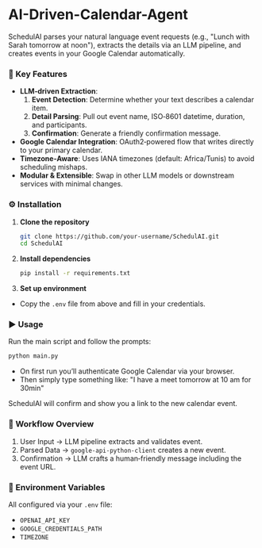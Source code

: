 # AI-Driven-Calendar-Agent

SchedulAI parses your natural language event requests (e.g., "Lunch with Sarah tomorrow at noon"), extracts the details via an LLM pipeline, and creates events in your Google Calendar automatically.

### 🚀 Key Features
- **LLM‑driven Extraction**:  
  1. **Event Detection**: Determine whether your text describes a calendar item.  
  2. **Detail Parsing**: Pull out event name, ISO‑8601 datetime, duration, and participants.  
  3. **Confirmation**: Generate a friendly confirmation message.
- **Google Calendar Integration**: OAuth2‑powered flow that writes directly to your primary calendar.  
- **Timezone‑Aware**: Uses IANA timezones (default: Africa/Tunis) to avoid scheduling mishaps.
- **Modular & Extensible**: Swap in other LLM models or downstream services with minimal changes.

### ⚙️ Installation
1. **Clone the repository**
   ```bash
   git clone https://github.com/your‑username/SchedulAI.git
   cd SchedulAI
   ````
2. **Install dependencies**
   ```bash
   pip install -r requirements.txt
   ```
3. **Set up environment**
  - Copy the `.env` file from above and fill in your credentials.

### ▶️ Usage
Run the main script and follow the prompts:
   ```bash
   python main.py
   ```
- On first run you’ll authenticate Google Calendar via your browser.
- Then simply type something like:
      "I have a meet tomorrow at 10 am for 30min"

SchedulAI will confirm and show you a link to the new calendar event.

### 🔄 Workflow Overview

1. User Input → LLM pipeline extracts and validates event.
2. Parsed Data → `google-api-python-client` creates a new event.
3. Confirmation → LLM crafts a human‑friendly message including the event URL.

### 📝 Environment Variables

All configured via your `.env` file:

- ``OPENAI_API_KEY``
- ``GOOGLE_CREDENTIALS_PATH``
- ``TIMEZONE``
